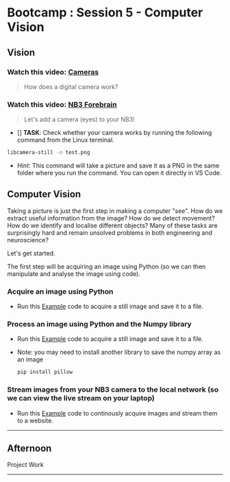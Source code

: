 # Bootcamp : Session 5 - Computer Vision

## Vision

### Watch this video: [Cameras](https://vimeo.com/??????)
> How does a digital camera work?

### Watch this video: [NB3 Forebrain](https://vimeo.com/628545232)
> Let's add a camera (eyes) to your NB3!

- [] **TASK**: Check whether your camera works by running the following command from the Linux terminal.
```bash
libcamera-still -o test.png
```
- *Hint*: This command will take a picture and save it as a PNG in the same folder where you run the command. You can open it directly in VS Code.


## Computer Vision

Taking a picture is just the first step in making a computer "see". How do we extract useful information from the image? How do we detect movement? How do we identify and localise different objects? Many of these tasks are surprisingly hard and remain unsolved problems in both engineering and neuroscience?

Let's get started.

The first step will be acquiring an image using Python (so we can then manipulate and analyse the image using code).

### Acquire an image using Python

- Run this [Example](resources/python/camera/capture_save.py) code to acquire a still image and save it to a file.

### Process an image using Python and the Numpy library

- Run this [Example](resources/python/camera/capture_process_save.py) code to acquire a still image and save it to a file.
- Note: you may need to install another library to save the numpy array as an image

  ```bash
  pip install pillow
  ```

### Stream images from your NB3 camera to the local network (so we can view the live stream on your laptop)

- Run this [Example](resources/python/camera/capture_stream.py) code to continously acquire images and stream them to a website.

----

## Afternoon

Project Work

----
